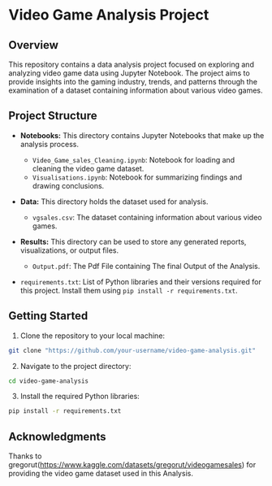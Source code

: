 # Video Game Analysis Project

## Overview

This repository contains a data analysis project focused on exploring and analyzing video game data using Jupyter Notebook. The project aims to provide insights into the gaming industry, trends, and patterns through the examination of a dataset containing information about various video games.

## Project Structure

- **Notebooks:** This directory contains Jupyter Notebooks that make up the analysis process.
  - `Video_Game_sales_Cleaning.ipynb`: Notebook for loading and cleaning the video game dataset.
  - `Visualisations.ipynb`: Notebook for summarizing findings and drawing conclusions.

- **Data:** This directory holds the dataset used for analysis.
  - `vgsales.csv`: The dataset containing information about various video games.

- **Results:** This directory can be used to store any generated reports, visualizations, or output files.
  - `Output.pdf`: The Pdf File containing The final Output of the Analysis.

- `requirements.txt`: List of Python libraries and their versions required for this project. Install them using `pip install -r requirements.txt`.

## Getting Started

1. Clone the repository to your local machine:

```bash
git clone "https://github.com/your-username/video-game-analysis.git"
```
2. Navigate to the project directory:

```bash
cd video-game-analysis
```

3. Install the required Python libraries:

```bash
pip install -r requirements.txt
```

## Acknowledgments

   Thanks to gregorut(https://www.kaggle.com/datasets/gregorut/videogamesales) for providing the video game dataset used in this Analysis.